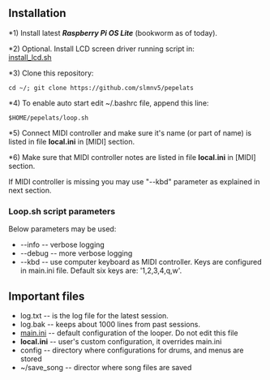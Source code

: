 ## Installation

*1) Install latest **_Raspberry Pi OS Lite_** (bookworm as of today).

*2) Optional. Install LCD screen driver running script in:  
[install_lcd.sh](../etc/scripts/install_lcd.sh)

*3) Clone this repository:

```
cd ~/; git clone https://github.com/slmnv5/pepelats
```

*4) To enable auto start edit ~/.bashrc file, append this line:

```
$HOME/pepelats/loop.sh
```

*5) Connect MIDI controller and make sure it's name (or part of name) is listed in file **local.ini**
in [MIDI] section.

*6) Make sure that MIDI controller notes are listed in file **local.ini** in [MIDI] section.

If MIDI controller is missing you may use "--kbd" parameter as explained in next section.

### Loop.sh script parameters

Below parameters may be used:

- --info -- verbose logging
- --debug -- more verbose logging
- --kbd -- use computer keyboard as MIDI controller. Keys are configured in main.ini file.
  Default six keys are: '1,2,3,4,q,w'.

## Important files

- log.txt -- is the log file for the latest session.
- log.bak -- keeps about 1000 lines from past sessions.
- [main.ini](./../main.ini) -- default configuration of the looper. Do not edit this file
- **local.ini** -- user's custom configuration, it overrides main.ini
- config -- directory where configurations for drums, and menus are stored
- ~/save_song -- director where song files are saved
